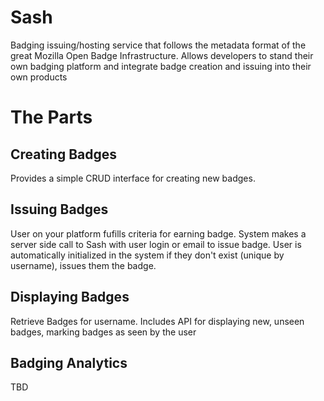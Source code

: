 Sash
============

Badging issuing/hosting service that follows the metadata format of the great 
Mozilla Open Badge Infrastructure. Allows developers to stand 
their own badging platform and integrate badge creation and issuing into their 
own products

# The Parts

## Creating Badges

  Provides a simple CRUD interface for creating new badges.

## Issuing Badges

  User on your platform fufills criteria for earning badge. System makes a server 
  side call to Sash with user login or email to issue badge.  User is 
  automatically initialized in the system if they don't exist (unique by 
  username), issues them the badge.

## Displaying Badges

Retrieve Badges for username. Includes API for displaying new, unseen 
badges, marking badges as seen by the user


## Badging Analytics

TBD

